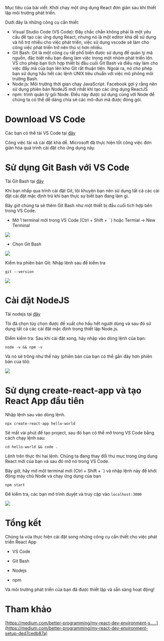 Mục tiêu của bài viết: Khởi chạy một ứng dụng React đơn giản sau khi thiết lập môi trường phát triển.

Dưới đây là những công cụ cần thiết:

* Visual Studio Code (VS Code): Đây chắc chắn không phải là một yêu cầu để tạo các ứng dụng React, nhưng nó là một editor khá dễ sử dụng và hỗ trợ nhiều cho việc phát triển, việc sử dụng vscode sẽ làm cho công việc phát triển trở nên thú vị hơn nhiều.
* Git Bash: Git là một công cụ rất phổ biến được sử dụng để quản lý mã nguồn, đặc biệt nếu bạn đang làm việc trong một nhóm phát triển lớn. VS cho phép bạn tích hợp thiết bị đầu cuối Git Bash và điều này làm cho việc đẩy mã của bạn lên kho Git rất thuận tiện. Ngoài ra, nó cho phép bạn sử dụng hầu hết các lệnh UNIX tiêu chuẩn với việc mô phỏng môi trường Bash.
* Node.js: Môi trường thời gian chạy JavaScript. Facebook gợi ý rằng nên sử dụng phiên bản NodeJS mới nhất khi tạo các ứng dụng ReactJS
* npm: trình quản lý gói Node. Điều này được sử dụng cùng với Node để chúng ta có thể dễ dàng chia sẻ các mô-đun mã được đóng gói.

# Download VS Code
Các bạn có thể tải VS Code tại [đây](https://code.visualstudio.com/)

Công việc tải và cài đặt khá dễ. Microsoft đã thực hiện tốt công việc đơn giản hóa quá trình cài đặt cho ứng dụng này.

# Sử dụng Git Bash với VS Code
Tải Git Bash tại [đây](https://git-scm.com/downloads)

Khi bạn nhấp qua trình cài đặt Git, tôi khuyên bạn nên sử dụng tất cả các cài đặt cài đặt mặc định trừ khi bạn thực sự biết bạn đang làm gì.

Bây giờ chúng ta sẽ thêm Git Bash như một thiết bị đầu cuối tích hợp bên trong VS Code.

* Mở 1 terminal mới trong VS Code (Ctrl + Shift + ` ) hoặc Termial -> New Terminal

![](https://images.viblo.asia/d1d64212-d60f-418f-9460-b2b45b859ca5.png)

* Chọn Git Bash

![](https://miro.medium.com/max/1829/0*S59fs0drTrxJm_Of.png)

Kiểm tra phiên bản Git: Nhập lênh sau để kiểm tra

`git --version`

![](https://miro.medium.com/max/339/0*XWM4N6BVydl5w1xt.png)

# Cài đặt NodeJS

Tải nodejs tại [đây](https://nodejs.org/en/)

Tôi đã chọn tùy chọn được đề xuất cho hầu hết người dùng và sau đó sử dụng tất cả các cài đặt mặc định trong thiết lập Node.js.

Điểm kiểm tra: Sau khi cài đặt xong, hãy nhập vào dòng lệnh của bạn:

`node -v && npm -v`

Và nó sẽ trông như thế này (phiên bản của bạn có thể gần đây hơn phiên bản của tôi):

![](https://miro.medium.com/max/434/0*a1034y3ES1yQc_4q.png)

# Sử dụng create-react-app và tạo React App đầu tiên

Nhập lệnh sau vào dòng lệnh.

`npx create-react-app hello-world`

Sẽ mất vài phút để tạo project, sau đó bạn có thể mở trong VS Code bằng cách chạy lệnh sau:

`cd hello-world && code .` 

Lệnh trên thực thi hai lệnh. Chúng ta đang thay đổi thư mục trong ứng dụng React mới của bạn và sau đó mở nó trong VS Code.

Bây giờ, hãy mở một terminal mới (Ctrl + Shift + `) và nhập lệnh này để khởi động máy chủ Node và chạy ứng dụng của bạn

`npm start`

Để kiểm tra, các bạn mở trình duyệt và truy cập vào `localhost:3000`

![](https://miro.medium.com/max/1089/0*1-BkF-_rxlN57SnK.png)

# Tổng kết

Chúng ta vừa thực hiện cài đặt song những công cụ cần thiết cho việc phát triển React App

* VS Code

* Git Bash

* Nodejs

* npm

Và môi trường phát triển của bạn đã được thiết lập và sẵn sàng hoạt động!

# Tham khảo
[https://medium.com/better-programming/my-react-dev-environment-s.....](https://medium.com/better-programming/my-react-dev-environment-setup-ded7cedb87a)